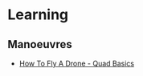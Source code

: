 # Learning

## Manoeuvres

* [How To Fly A Drone - Quad Basics](https://www.youtube.com/watch?v=95Tn1gDEhy8)
